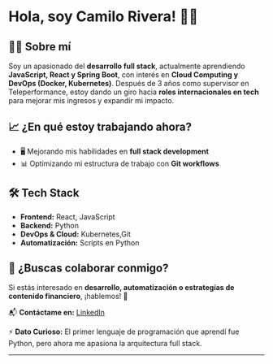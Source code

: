 # Hola, soy Camilo Rivera! 🚀💡  

## 👨‍💻 Sobre mí  
Soy un apasionado del **desarrollo full stack**, actualmente aprendiendo **JavaScript, React y Spring Boot**, con interés en **Cloud Computing y DevOps (Docker, Kubernetes)**. Después de 3 años como supervisor en Teleperformance, estoy dando un giro hacia **roles internacionales en tech** para mejorar mis ingresos y expandir mi impacto.  

## 📈 ¿En qué estoy trabajando ahora?  
- 🖥 Mejorando mis habilidades en **full stack development**  
- 📊 Optimizando mi estructura de trabajo con **Git workflows**  

## 🛠 Tech Stack  
- **Frontend:** React, JavaScript  
- **Backend:**  Python  
- **DevOps & Cloud:**  Kubernetes,Git  
- **Automatización:** Scripts en Python  

## 📢 ¿Buscas colaborar conmigo?  
Si estás interesado en **desarrollo, automatización o estrategias de contenido financiero**, ¡hablemos! 🚀  

📬 **Contáctame en:** [LinkedIn](https://www.linkedin.com/in/camilorivera25)  

⚡ **Dato Curioso:** El primer lenguaje de programación que aprendí fue Python, pero ahora me apasiona la arquitectura full stack.  

---

